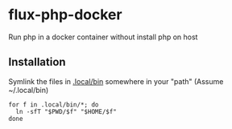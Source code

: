 # flux-php-docker

Run php in a docker container without install php on host

## Installation

Symlink the files in [.local/bin](.local/bin) somewhere in your "path" (Assume ~/.local/bin)

```shell
for f in .local/bin/*; do
  ln -sfT "$PWD/$f" "$HOME/$f"
done
```
